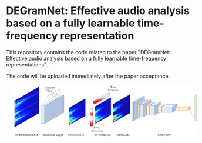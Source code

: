 # DEGramNet: Effective audio analysis based on a fully learnable time-frequency representation

This repository contains the code related to the paper "DEGramNet: Effective audio analysis based on a fully learnable time-frequency representations".

The code will be uploaded immediately after the paper acceptance.

<img src='./image.png' align='center' width=600 style="margin-left:3%;margin-bottom:3%">

